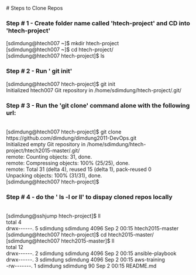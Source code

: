 <html>
<boyd>
# Steps to Clone  Repos <br> 
<h3>Step # 1 - Create folder name called 'htech-project' and CD into 'htech-project' <br> </h3>
[sdimdung@htech007 ~]$ mkdir htech-project <br>
[sdimdung@htech007 ~]$ cd htech-project/ <br>
[sdimdung@htech007 htech-project]$ ls <br>
<h3>Step # 2 - Run ' git init' <br> </h3>
[sdimdung@htech007 htech-project]$ git init <br>
Initialized htech007 Git repository in /home/sdimdung/htech-project/.git/<br>
<h3>Step # 3 - Run the 'git clone' command alone with the  following url: </h3><br>
[sdimdung@htech007 htech-project]$ git clone https://github.com/dimdung/dimdung2011-DevOps.git <br>
Initialized empty Git repository in /home/sdimdung/htech-project/htech2015-master/.git/<br>
remote: Counting objects: 31, done.<br>
remote: Compressing objects: 100% (25/25), done.<br>
remote: Total 31 (delta 4), reused 15 (delta 1), pack-reused 0<br>
Unpacking objects: 100% (31/31), done.<br>
[sdimdung@htech007 htech-project]$ <br>
<h3>Step # 4 - do the ' ls -l or ll' to dispay cloned repos locally </h3><br>
[sdimdung@sshjump htech-project]$ ll<br>
total 4<br>
drwx------. 5 sdimdung sdimdung 4096 Sep  2 00:15 htech2015-master<br>
[sdimdung@htech007 htech-project]$ cd htech2015-master/<br>
[sdimdung@htech007 htech2015-master]$ ll<br>
total 12<br>
drwx------. 2 sdimdung sdimdung 4096 Sep  2 00:15 ansible-playbook<br>
drwx------. 3 sdimdung sdimdung 4096 Sep  2 00:15 aws-training<br>
-rw-------. 1 sdimdung sdimdung   90 Sep  2 00:15 README.md<br>

</body>
</html>
